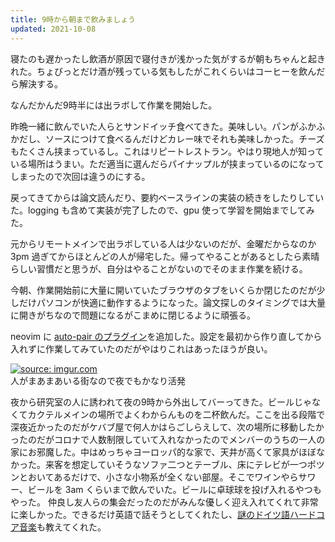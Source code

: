 ```yaml
---
title: 9時から朝まで飲みましょう
updated: 2021-10-08
---
```



寝たのも遅かったし飲酒が原因で寝付きが浅かった気がするが朝もちゃんと起きれた。ちょびっとだけ酒が残っている気もしたがこれくらいはコーヒーを飲んだら解決する。

なんだかんだ9時半には出ラボして作業を開始した。

昨晩一緒に飲んでいた人らとサンドイッチ食べてきた。美味しい。パンがふかふかだし、ソースにつけて食べるんだけどカレー味でそれも美味しかった。チーズもたくさん挟まっているし。これはリピートレストラン。やはり現地人が知っている場所はうまい。ただ適当に選んだらパイナップルが挟まっているのになってしまったので次回は違うのにする。

戻ってきてからは論文読んだり、要約ベースラインの実装の続きをしたりしていた。logging も含めて実装が完了したので、gpu 使って学習を開始までしてみた。

元からリモートメインで出ラボしている人は少ないのだが、金曜だからなのか 3pm 過ぎてからほとんどの人が帰宅した。帰ってやることがあるとしたら素晴らしい習慣だと思うが、自分はやることがないのでそのまま作業を続ける。

今朝、作業開始前に大量に開いていたブラウザのタブをいくらか閉じたのだが少しだけパソコンが快適に動作するようになった。論文探しのタイミングでは大量に開きがちなので問題になるがこまめに閉じるように頑張る。

neovim に [auto-pair のプラグイン](https://github.com/steelsojka/pears.nvim)を追加した。設定を最初から作り直してから入れずに作業してみていたのだがやはりこれはあったほうが良い。

<a href="https://imgur.com/d928tje"><img src="https://i.imgur.com/d928tje.jpg" title="source: imgur.com" /></a>  
人がまあまあいる街なので夜でもかなり活発

夜から研究室の人に誘われて夜の9時から外出してバーってきた。ビールじゃなくてカクテルメインの場所でよくわからんものを二杯飲んだ。ここを出る段階で深夜近かったのだがケバブ屋で何人かはらごしらえして、次の場所に移動したかったのだがコロナで人数制限していて入れなかったのでメンバーのうちの一人の家にお邪魔した。中はめっちゃヨーロッパ的な家で、天井が高くて家具がほぼなかった。来客を想定していそうなソファ二つとテーブル、床にテレビが一つポツンとおいてあるだけで、小さな小物系が全くない部屋。そこでワインやらサワー、ビールを 3am くらいまで飲んでいた。ビールに卓球球を投げ入れるやつもやった。
仲良し友人らの集会だったのだがみんな優しく迎え入れてくれて非常に楽しかった。できるだけ英語で話そうとしてくれたし、[謎のドイツ語ハードコア音楽](https://www.youtube.com/watch?v=Fo3DAhiNKQo)も教えてくれた。
